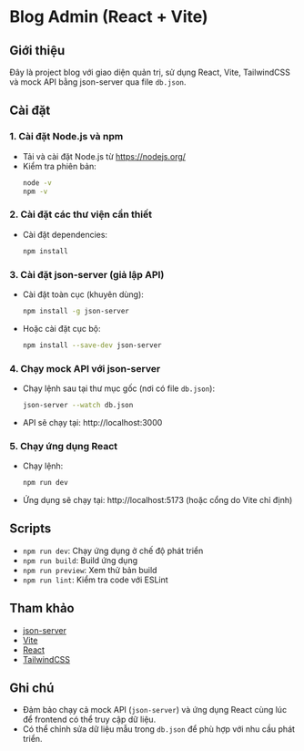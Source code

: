 # Blog Admin (React + Vite)

## Giới thiệu

Đây là project blog với giao diện quản trị, sử dụng React, Vite, TailwindCSS và mock API bằng json-server qua file `db.json`.

## Cài đặt

### 1. Cài đặt Node.js và npm
- Tải và cài đặt Node.js từ https://nodejs.org/
- Kiểm tra phiên bản:
  ```bash
  node -v
  npm -v
  ```

### 2. Cài đặt các thư viện cần thiết
- Cài đặt dependencies:
  ```bash
  npm install
  ```

### 3. Cài đặt json-server (giả lập API)
- Cài đặt toàn cục (khuyên dùng):
  ```bash
  npm install -g json-server
  ```
- Hoặc cài đặt cục bộ:
  ```bash
  npm install --save-dev json-server
  ```

### 4. Chạy mock API với json-server
- Chạy lệnh sau tại thư mục gốc (nơi có file `db.json`):
  ```bash
  json-server --watch db.json
  ```
- API sẽ chạy tại: http://localhost:3000

### 5. Chạy ứng dụng React
- Chạy lệnh:
  ```bash
  npm run dev
  ```
- Ứng dụng sẽ chạy tại: http://localhost:5173 (hoặc cổng do Vite chỉ định)

## Scripts
- `npm run dev`: Chạy ứng dụng ở chế độ phát triển
- `npm run build`: Build ứng dụng
- `npm run preview`: Xem thử bản build
- `npm run lint`: Kiểm tra code với ESLint

## Tham khảo
- [json-server](https://github.com/typicode/json-server)
- [Vite](https://vitejs.dev/)
- [React](https://react.dev/)
- [TailwindCSS](https://tailwindcss.com/)

## Ghi chú
- Đảm bảo chạy cả mock API (`json-server`) và ứng dụng React cùng lúc để frontend có thể truy cập dữ liệu.
- Có thể chỉnh sửa dữ liệu mẫu trong `db.json` để phù hợp với nhu cầu phát triển.
